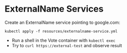 # ExternalName Services

Create an ExternalName service pointing to google.com:

```
kubectl apply -f resources/externalname-service.yml 
```

- Run a shell in the Vote container with `kubectl exec`
- Try to `curl https://external-test` and observe result